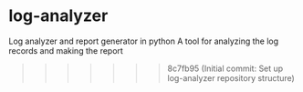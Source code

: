 # log-analyzer
Log analyzer and report generator in python
A tool for analyzing the log records and making the report

>>>>>>> 8c7fb95 (Initial commit: Set up log-analyzer repository structure)
